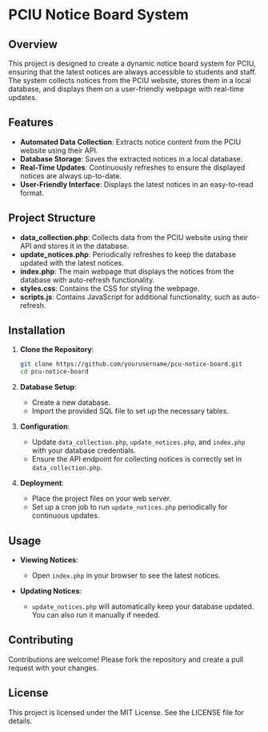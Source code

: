 # PCIU Notice Board System

## Overview

This project is designed to create a dynamic notice board system for PCIU, ensuring that the latest notices are always accessible to students and staff. The system collects notices from the PCIU website, stores them in a local database, and displays them on a user-friendly webpage with real-time updates.

## Features

- **Automated Data Collection**: Extracts notice content from the PCIU website using their API.
- **Database Storage**: Saves the extracted notices in a local database.
- **Real-Time Updates**: Continuously refreshes to ensure the displayed notices are always up-to-date.
- **User-Friendly Interface**: Displays the latest notices in an easy-to-read format.

## Project Structure

- **data_collection.php**: Collects data from the PCIU website using their API and stores it in the database.
- **update_notices.php**: Periodically refreshes to keep the database updated with the latest notices.
- **index.php**: The main webpage that displays the notices from the database with auto-refresh functionality.
- **styles.css**: Contains the CSS for styling the webpage.
- **scripts.js**: Contains JavaScript for additional functionality, such as auto-refresh.

## Installation

1. **Clone the Repository**:
    ```sh
    git clone https://github.com/yourusername/pcu-notice-board.git
    cd pcu-notice-board
    ```

2. **Database Setup**:
    - Create a new database.
    - Import the provided SQL file to set up the necessary tables.

3. **Configuration**:
    - Update `data_collection.php`, `update_notices.php`, and `index.php` with your database credentials.
    - Ensure the API endpoint for collecting notices is correctly set in `data_collection.php`.

4. **Deployment**:
    - Place the project files on your web server.
    - Set up a cron job to run `update_notices.php` periodically for continuous updates.

## Usage

- **Viewing Notices**:
    - Open `index.php` in your browser to see the latest notices.

- **Updating Notices**:
    - `update_notices.php` will automatically keep your database updated. You can also run it manually if needed.

## Contributing

Contributions are welcome! Please fork the repository and create a pull request with your changes.

## License

This project is licensed under the MIT License. See the LICENSE file for details.
